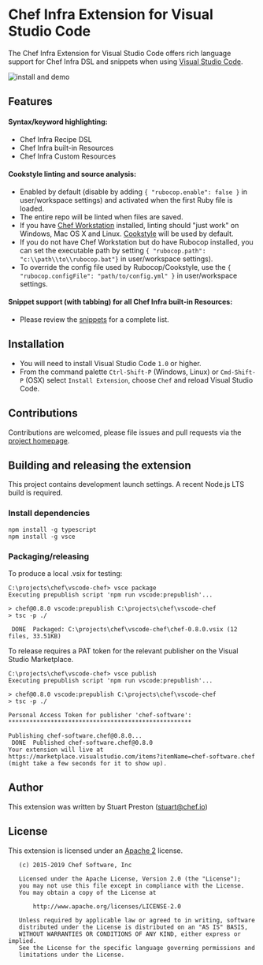 # Chef Infra Extension for Visual Studio Code

The Chef Infra Extension for Visual Studio Code offers rich language support for Chef Infra DSL and snippets when using [Visual Studio Code](http://code.visualstudio.com).

![install and demo](https://github.com/chef/vscode-chef/raw/master/images/vscode-chef-install.gif)

## Features

#### Syntax/keyword highlighting:

 * Chef Infra Recipe DSL
 * Chef Infra built-in Resources
 * Chef Infra Custom Resources

#### Cookstyle linting and source analysis:

 * Enabled by default (disable by adding ```{ "rubocop.enable": false }``` in user/workspace settings) and activated when the first Ruby file is loaded.
 * The entire repo will be linted when files are saved.
 * If you have [Chef Workstation](https://downloads.chef.io/chef-workstation) installed, linting should "just work" on Windows, Mac OS X and Linux. [Cookstyle](https://github.com/chef/cookstyle) will be used by default.
 * If you do not have Chef Workstation but do have Rubocop installed, you can set the executable path by setting ```{ "rubocop.path": "c:\\path\\to\\rubocop.bat"}``` in user/workspace settings).
 * To override the config file used by Rubocop/Cookstyle, use the ```{ "rubocop.configFile": "path/to/config.yml" }``` in user/workspace settings.

#### Snippet support (with tabbing) for all Chef Infra built-in Resources:

 * Please review the [snippets](snippets/chef.json) for a complete list.

## Installation

 * You will need to install Visual Studio Code `1.0` or higher.
 * From the command palette ```Ctrl-Shift-P``` (Windows, Linux) or ```Cmd-Shift-P``` (OSX) select `Install Extension`, choose `Chef` and reload Visual Studio Code.

## Contributions

Contributions are welcomed, please file issues and pull requests via the [project homepage](https://github.com/chef/vscode-chef).

## Building and releasing the extension

This project contains development launch settings. A recent Node.js LTS build is required.

### Install dependencies

```
npm install -g typescript
npm install -g vsce
```

### Packaging/releasing

To produce a local .vsix for testing:
```
C:\projects\chef\vscode-chef> vsce package                                                                              Executing prepublish script 'npm run vscode:prepublish'...

> chef@0.8.0 vscode:prepublish C:\projects\chef\vscode-chef
> tsc -p ./

 DONE  Packaged: C:\projects\chef\vscode-chef\chef-0.8.0.vsix (12 files, 33.51KB)
```

To release requires a PAT token for the relevant publisher on the Visual Studio Marketplace.

```
C:\projects\chef\vscode-chef> vsce publish                                                                              Executing prepublish script 'npm run vscode:prepublish'...

> chef@0.8.0 vscode:prepublish C:\projects\chef\vscode-chef
> tsc -p ./

Personal Access Token for publisher 'chef-software': ****************************************************

Publishing chef-software.chef@0.8.0...
 DONE  Published chef-software.chef@0.8.0
Your extension will live at https://marketplace.visualstudio.com/items?itemName=chef-software.chef (might take a few seconds for it to show up).
```

## Author

This extension was written by Stuart Preston ([stuart@chef.io](stuart@chef.io))

## License

This extension is licensed under an [Apache 2](LICENSE) license.

```
   (c) 2015-2019 Chef Software, Inc

   Licensed under the Apache License, Version 2.0 (the "License");
   you may not use this file except in compliance with the License.
   You may obtain a copy of the License at

       http://www.apache.org/licenses/LICENSE-2.0

   Unless required by applicable law or agreed to in writing, software
   distributed under the License is distributed on an "AS IS" BASIS,
   WITHOUT WARRANTIES OR CONDITIONS OF ANY KIND, either express or implied.
   See the License for the specific language governing permissions and
   limitations under the License.
```
